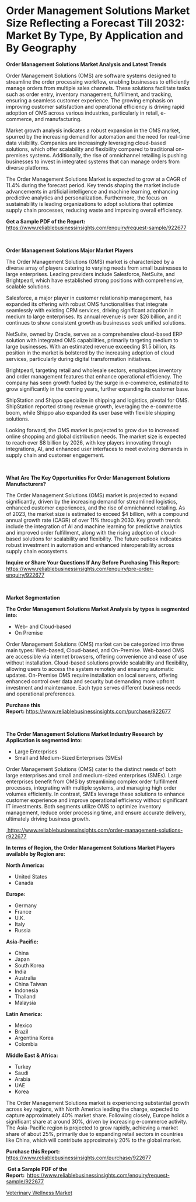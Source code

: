 <p><h1>Order Management Solutions Market Size Reflecting a Forecast Till 2032: Market By Type, By Application and By Geography</h1></p><p><strong>Order Management Solutions Market Analysis and Latest Trends</strong></p>
<p><p>Order Management Solutions (OMS) are software systems designed to streamline the order processing workflow, enabling businesses to efficiently manage orders from multiple sales channels. These solutions facilitate tasks such as order entry, inventory management, fulfillment, and tracking, ensuring a seamless customer experience. The growing emphasis on improving customer satisfaction and operational efficiency is driving rapid adoption of OMS across various industries, particularly in retail, e-commerce, and manufacturing.</p><p>Market growth analysis indicates a robust expansion in the OMS market, spurred by the increasing demand for automation and the need for real-time data visibility. Companies are increasingly leveraging cloud-based solutions, which offer scalability and flexibility compared to traditional on-premises systems. Additionally, the rise of omnichannel retailing is pushing businesses to invest in integrated systems that can manage orders from diverse platforms.</p><p>The Order Management Solutions Market is expected to grow at a CAGR of 11.4% during the forecast period. Key trends shaping the market include advancements in artificial intelligence and machine learning, enhancing predictive analytics and personalization. Furthermore, the focus on sustainability is leading organizations to adopt solutions that optimize supply chain processes, reducing waste and improving overall efficiency.</p></p>
<p><strong>Get a Sample PDF of the Report:&nbsp;</strong> <a href="https://www.reliablebusinessinsights.com/enquiry/request-sample/922677?utm_campaign=2738&utm_medium=2&utm_source=Github&utm_content=ia&utm_term=07032025&utm_id=order-management-solutions">https://www.reliablebusinessinsights.com/enquiry/request-sample/922677</a></p>
<p>&nbsp;</p>
<p><strong>Order Management Solutions Major Market Players</strong></p>
<p><p>The Order Management Solutions (OMS) market is characterized by a diverse array of players catering to varying needs from small businesses to large enterprises. Leading providers include Salesforce, NetSuite, and Brightpearl, which have established strong positions with comprehensive, scalable solutions. </p><p>Salesforce, a major player in customer relationship management, has expanded its offering with robust OMS functionalities that integrate seamlessly with existing CRM services, driving significant adoption in medium to large enterprises. Its annual revenue is over $26 billion, and it continues to show consistent growth as businesses seek unified solutions.</p><p>NetSuite, owned by Oracle, serves as a comprehensive cloud-based ERP solution with integrated OMS capabilities, primarily targeting medium to large businesses. With an estimated revenue exceeding $1.5 billion, its position in the market is bolstered by the increasing adoption of cloud services, particularly during digital transformation initiatives.</p><p>Brightpearl, targeting retail and wholesale sectors, emphasizes inventory and order management features that enhance operational efficiency. The company has seen growth fueled by the surge in e-commerce, estimated to grow significantly in the coming years, further expanding its customer base.</p><p>ShipStation and Shippo specialize in shipping and logistics, pivotal for OMS. ShipStation reported strong revenue growth, leveraging the e-commerce boom, while Shippo also expanded its user base with flexible shipping solutions.</p><p>Looking forward, the OMS market is projected to grow due to increased online shopping and global distribution needs. The market size is expected to reach over $8 billion by 2026, with key players innovating through integrations, AI, and enhanced user interfaces to meet evolving demands in supply chain and customer engagement.</p></p>
<p>&nbsp;</p>
<p><strong>What Are The Key Opportunities For Order Management Solutions Manufacturers?</strong></p>
<p><p>The Order Management Solutions (OMS) market is projected to expand significantly, driven by the increasing demand for streamlined logistics, enhanced customer experiences, and the rise of omnichannel retailing. As of 2023, the market size is estimated to exceed $4 billion, with a compound annual growth rate (CAGR) of over 11% through 2030. Key growth trends include the integration of AI and machine learning for predictive analytics and improved order fulfillment, along with the rising adoption of cloud-based solutions for scalability and flexibility. The future outlook indicates robust investment in automation and enhanced interoperability across supply chain ecosystems.</p></p>
<p><strong>Inquire or Share Your Questions If Any Before Purchasing This Report:</strong> <a href="https://www.reliablebusinessinsights.com/enquiry/pre-order-enquiry/922677?utm_campaign=2738&utm_medium=2&utm_source=Github&utm_content=ia&utm_term=07032025&utm_id=order-management-solutions">https://www.reliablebusinessinsights.com/enquiry/pre-order-enquiry/922677</a></p>
<p>&nbsp;</p>
<p><strong>Market Segmentation</strong></p>
<p><strong>The Order Management Solutions Market Analysis by types is segmented into:</strong></p>
<p><ul><li>Web- and Cloud-based</li><li>On Premise</li></ul></p>
<p><p>Order Management Solutions (OMS) market can be categorized into three main types: Web-based, Cloud-based, and On-Premise. Web-based OMS are accessible via internet browsers, offering convenience and ease of use without installation. Cloud-based solutions provide scalability and flexibility, allowing users to access the system remotely and ensuring automatic updates. On-Premise OMS require installation on local servers, offering enhanced control over data and security but demanding more upfront investment and maintenance. Each type serves different business needs and operational preferences.</p></p>
<p><strong>Purchase this Report:&nbsp;</strong><a href="https://www.reliablebusinessinsights.com/purchase/922677?utm_campaign=2738&utm_medium=2&utm_source=Github&utm_content=ia&utm_term=07032025&utm_id=order-management-solutions">https://www.reliablebusinessinsights.com/purchase/922677</a></p>
<p>&nbsp;</p>
<p><strong>The Order Management Solutions Market Industry Research by Application is segmented into:</strong></p>
<p><ul><li>Large Enterprises</li><li>Small and Medium-Sized Enterprises (SMEs)</li></ul></p>
<p><p>Order Management Solutions (OMS) cater to the distinct needs of both large enterprises and small and medium-sized enterprises (SMEs). Large enterprises benefit from OMS by streamlining complex order fulfillment processes, integrating with multiple systems, and managing high order volumes efficiently. In contrast, SMEs leverage these solutions to enhance customer experience and improve operational efficiency without significant IT investments. Both segments utilize OMS to optimize inventory management, reduce order processing time, and ensure accurate delivery, ultimately driving business growth.</p></p>
<p><a href="https://www.reliablebusinessinsights.com/order-management-solutions-r922677?utm_campaign=2738&utm_medium=2&utm_source=Github&utm_content=ia&utm_term=07032025&utm_id=order-management-solutions">&nbsp;https://www.reliablebusinessinsights.com/order-management-solutions-r922677</a></p>
<p><strong>In terms of Region, the Order Management Solutions Market Players available by Region are:</strong></p>
<p>
    <p> <strong> North America: </strong>
        <ul>
            <li>United States</li>
            <li>Canada</li>
        </ul>
        </p> 
    <p> <strong> Europe: </strong>
        <ul>
            <li>Germany</li>
            <li>France</li>
            <li>U.K.</li>
            <li>Italy</li>
            <li>Russia</li>
        </ul>
        </p> 
    <p> <strong> Asia-Pacific: </strong>
        <ul>
            <li>China</li>
            <li>Japan</li>
            <li>South Korea</li>
            <li>India</li>
            <li>Australia</li>
            <li>China Taiwan</li>
            <li>Indonesia</li>
            <li>Thailand</li>
            <li>Malaysia</li>
        </ul>
        </p> 
    <p> <strong> Latin America: </strong>
        <ul>
            <li>Mexico</li>
            <li>Brazil</li>
            <li>Argentina Korea</li>
            <li>Colombia</li>
        </ul>
        </p> 
    <p> <strong> Middle East & Africa: </strong>
        <ul>
            <li>Turkey</li>
            <li>Saudi</li>
            <li>Arabia</li>
            <li>UAE</li>
            <li>Korea</li>
        </ul>
    </p>
    </p>
<p><p>The Order Management Solutions market is experiencing substantial growth across key regions, with North America leading the charge, expected to capture approximately 40% market share. Following closely, Europe holds a significant share at around 30%, driven by increasing e-commerce activity. The Asia-Pacific region is projected to grow rapidly, achieving a market share of about 25%, primarily due to expanding retail sectors in countries like China, which will contribute approximately 20% to the global market.</p></p>
<p><strong>Purchase this Report: </strong><a href="https://www.reliablebusinessinsights.com/purchase/922677?utm_campaign=2738&utm_medium=2&utm_source=Github&utm_content=ia&utm_term=07032025&utm_id=order-management-solutions">https://www.reliablebusinessinsights.com/purchase/922677</a></p>
<p>&nbsp;<strong>Get a Sample PDF of the Report:&nbsp;&nbsp;</strong><a href="https://www.reliablebusinessinsights.com/enquiry/request-sample/922677?utm_campaign=2738&utm_medium=2&utm_source=Github&utm_content=ia&utm_term=07032025&utm_id=order-management-solutions">https://www.reliablebusinessinsights.com/enquiry/request-sample/922677</a></p>
<p><strong></strong></p>
<p><p><a href="https://github.com/penglatilles/Market-Research-Report-List-1/blob/main/veterinary-wellness-market.md?utm_campaign=2738&utm_medium=2&utm_source=Github&utm_content=ia&utm_term=07032025&utm_id=order-management-solutions">Veterinary Wellness Market</a></p></p>